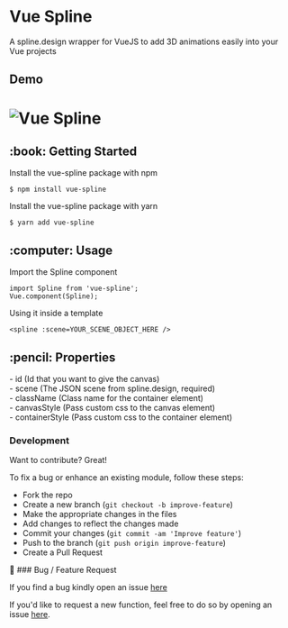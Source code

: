 # Vue Spline
A spline.design wrapper for VueJS to add 3D animations easily into your Vue projects

## Demo
# ![Vue Spline](https://i.imgur.com/G9b7po6.gif)

<!-- GETTING STARTED -->
<h2 id="getting-started"> :book: Getting Started</h2>

<p>Install the vue-spline package with npm</p>
<pre><code>$ npm install vue-spline</code></pre>

<p>Install the vue-spline package with yarn</p>
<pre><code>$ yarn add vue-spline</code></pre>


<!-- USAGE -->
<h2 id="usage"> :computer: Usage</h2>

Import the Spline component
```
import Spline from 'vue-spline';
Vue.component(Spline);
```

Using it inside a template
```
<spline :scene=YOUR_SCENE_OBJECT_HERE />
```

<!-- Properties -->
<h2 id="properties"> :pencil: Properties</h2>
- id (Id that you want to give the canvas)<br />
- scene (The JSON scene from spline.design, required)<br />
- className (Class name for the container element)<br />
- canvasStyle (Pass custom css to the canvas element)<br />
- containerStyle (Pass custom css to the container element)<br />


### Development
Want to contribute? Great!

To fix a bug or enhance an existing module, follow these steps:
- Fork the repo
- Create a new branch (`git checkout -b improve-feature`)
- Make the appropriate changes in the files
- Add changes to reflect the changes made
- Commit your changes (`git commit -am 'Improve feature'`)
- Push to the branch (`git push origin improve-feature`)
- Create a Pull Request 

:bug: ### Bug / Feature Request

If you find a bug kindly open an issue [here](https://github.com/YZYLAB/vue-spline/issues/new)

If you'd like to request a new function, feel free to do so by opening an issue [here](https://github.com/YZYLAB/vue-spline/issues/new).
